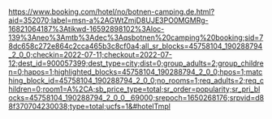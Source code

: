 https://www.booking.com/hotel/no/botnen-camping.de.html?aid=352070;label=msn-a%2AGWtZmjD8UJE3PO0MGMRg-16821064187%3Atikwd-16592898102%3Aloc-139%3Aneo%3Amtb%3Adec%3Aqsbotnen%20camping%20booking;sid=78dc658c272e864c2cca465b3c8cf0a4;all_sr_blocks=45758104_190288794_2_0_0;checkin=2022-07-11;checkout=2022-07-12;dest_id=900057399;dest_type=city;dist=0;group_adults=2;group_children=0;hapos=1;highlighted_blocks=45758104_190288794_2_0_0;hpos=1;matching_block_id=45758104_190288794_2_0_0;no_rooms=1;req_adults=2;req_children=0;room1=A%2CA;sb_price_type=total;sr_order=popularity;sr_pri_blocks=45758104_190288794_2_0_0__69000;srepoch=1650268176;srpvid=d88f370704230038;type=total;ucfs=1&#hotelTmpl
